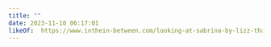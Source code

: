```yaml
---
title: ""
date: 2023-11-10 06:17:01
likeOf:  https://www.inthein-between.com/looking-at-sabrina-by-lizz-thabet/
---
```

